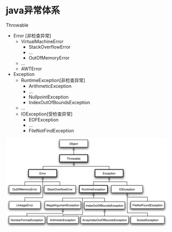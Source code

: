 # java异常体系

Throwable

- Error [非检查异常]
  - VirtualMachineError
    - StackOverflowError
    - ...
    - OutOfMemoryError
  - ...
  - AWTError
- Exception
  - RuntimeException[非检查异常]
    - ArithmeticException
    - ...
    - NullpointException
    - IndexOutOfBoundsException
  - ...
  - IOException[受检查异常]
    - EOFException
    - ...
    - FileNotFindException



![java-exceptions](../statics/java/java-exception.png)